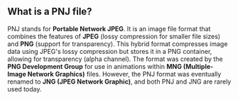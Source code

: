 ## What is a PNJ file?

PNJ stands for **Portable Network JPEG**. It is an image file format that combines the features of **JPEG** (lossy compression for smaller file sizes) and **PNG** (support for transparency). This hybrid format compresses image data using JPEG's lossy compression but stores it in a PNG container, allowing for transparency (alpha channel). The format was created by the **PNG Development Group** for use in animations within **MNG (Multiple-Image Network Graphics)** files. However, the PNJ format was eventually renamed to **JNG (JPEG Network Graphic)**, and both PNJ and JNG are rarely used today.
